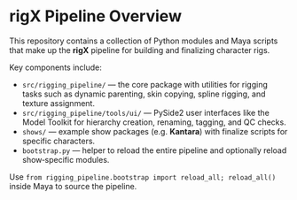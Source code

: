# rigX Pipeline Overview

This repository contains a collection of Python modules and Maya scripts that make up the **rigX** pipeline for building and finalizing character rigs.

Key components include:

- `src/rigging_pipeline/` — the core package with utilities for rigging tasks such as dynamic parenting, skin copying, spline rigging, and texture assignment.
- `src/rigging_pipeline/tools/ui/` — PySide2 user interfaces like the Model Toolkit for hierarchy creation, renaming, tagging, and QC checks.
- `shows/` — example show packages (e.g. **Kantara**) with finalize scripts for specific characters.
- `bootstrap.py` — helper to reload the entire pipeline and optionally reload show‑specific modules.

Use `from rigging_pipeline.bootstrap import reload_all; reload_all()` inside Maya to source the pipeline.

